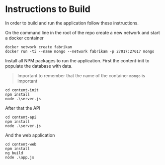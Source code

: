 # Instructions to Build

In order to build and run the application follow these instructions.

On the command line in the root of the repo create a new network and start a docker container

```
docker network create fabrikam
docker run -ti --name mongo --network fabrikam -p 27017:27017 mongo
```

Install all NPM packages to run the application. First the content-init to populate the database with data. 
> Important to remember that the name of the container `mongo` is important

```
cd content-init
npm install
node .\server.js
```

After that the API

```
cd content-api
npm install
node .\server.js
```

And the web application

```
cd content-web
npm install
ng build
node .\app.js
```